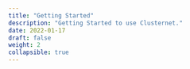 ```yaml
---
title: "Getting Started"
description: "Getting Started to use Clusternet."
date: 2022-01-17
draft: false
weight: 2
collapsible: true
---
```

